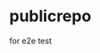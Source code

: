 # publicrepo
for e2e test









































































































































































































































































































































































































































































































































































































































































































































































































































































































































































































































































































































































































































































































































































































